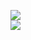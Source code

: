 [![](https://img.shields.io/badge/Made%20With-Github%20Spray-lightgrey.svg?style=for-the-badge&logo=github)](https://github.com/Annihil/github-spray#18704)  
[![](https://i.imgur.com/2DrTn0Z.gif)](https://github.com/Annihil/github-spray)
